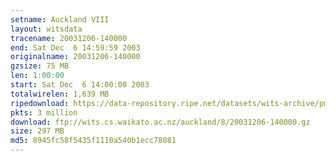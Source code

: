 ```yaml
---
setname: Auckland VIII
layout: witsdata
tracename: 20031206-140000
end: Sat Dec  6 14:59:59 2003
originalname: 20031206-140000
gzsize: 75 MB
len: 1:00:00
start: Sat Dec  6 14:00:00 2003
totalwirelen: 1,639 MB
ripedownload: https://data-repository.ripe.net/datasets/wits-archive/pma/long/auck/8//20031206-140000.gz
pkts: 3 million
download: ftp://wits.cs.waikato.ac.nz/auckland/8/20031206-140000.gz
size: 297 MB
md5: 8945fc58f5435f1110a540b1ecc78081
---
```

